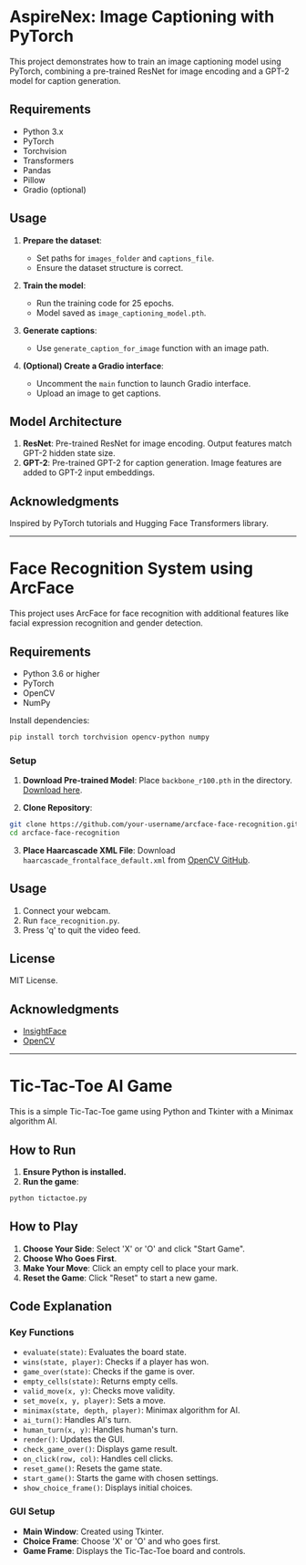 # AspireNex: Image Captioning with PyTorch

This project demonstrates how to train an image captioning model using PyTorch, combining a pre-trained ResNet for image encoding and a GPT-2 model for caption generation.

## Requirements

- Python 3.x
- PyTorch
- Torchvision
- Transformers
- Pandas
- Pillow
- Gradio (optional)

## Usage

1. **Prepare the dataset**:
   - Set paths for `images_folder` and `captions_file`.
   - Ensure the dataset structure is correct.

2. **Train the model**:
   - Run the training code for 25 epochs.
   - Model saved as `image_captioning_model.pth`.

3. **Generate captions**:
   - Use `generate_caption_for_image` function with an image path.

4. **(Optional) Create a Gradio interface**:
   - Uncomment the `main` function to launch Gradio interface.
   - Upload an image to get captions.

## Model Architecture

1. **ResNet**: Pre-trained ResNet for image encoding. Output features match GPT-2 hidden state size.
2. **GPT-2**: Pre-trained GPT-2 for caption generation. Image features are added to GPT-2 input embeddings.

## Acknowledgments

Inspired by PyTorch tutorials and Hugging Face Transformers library.

---

# Face Recognition System using ArcFace

This project uses ArcFace for face recognition with additional features like facial expression recognition and gender detection.

## Requirements

- Python 3.6 or higher
- PyTorch
- OpenCV
- NumPy

Install dependencies:

```bash
pip install torch torchvision opencv-python numpy
```

### Setup

1. **Download Pre-trained Model**: Place `backbone_r100.pth` in the directory. [Download here](https://github.com/deepinsight/insightface).

2. **Clone Repository**:

```bash
git clone https://github.com/your-username/arcface-face-recognition.git
cd arcface-face-recognition
```

3. **Place Haarcascade XML File**: Download `haarcascade_frontalface_default.xml` from [OpenCV GitHub](https://github.com/opencv/opencv/tree/master/data/haarcascades).

## Usage

1. Connect your webcam.
2. Run `face_recognition.py`.
3. Press 'q' to quit the video feed.

## License

MIT License.

## Acknowledgments

- [InsightFace](https://github.com/deepinsight/insightface)
- [OpenCV](https://opencv.org/)

---

# Tic-Tac-Toe AI Game

This is a simple Tic-Tac-Toe game using Python and Tkinter with a Minimax algorithm AI.

## How to Run

1. **Ensure Python is installed.**
2. **Run the game**:

```bash
python tictactoe.py
```

## How to Play

1. **Choose Your Side**: Select 'X' or 'O' and click "Start Game".
2. **Choose Who Goes First**.
3. **Make Your Move**: Click an empty cell to place your mark.
4. **Reset the Game**: Click "Reset" to start a new game.

## Code Explanation

### Key Functions

- `evaluate(state)`: Evaluates the board state.
- `wins(state, player)`: Checks if a player has won.
- `game_over(state)`: Checks if the game is over.
- `empty_cells(state)`: Returns empty cells.
- `valid_move(x, y)`: Checks move validity.
- `set_move(x, y, player)`: Sets a move.
- `minimax(state, depth, player)`: Minimax algorithm for AI.
- `ai_turn()`: Handles AI's turn.
- `human_turn(x, y)`: Handles human's turn.
- `render()`: Updates the GUI.
- `check_game_over()`: Displays game result.
- `on_click(row, col)`: Handles cell clicks.
- `reset_game()`: Resets the game state.
- `start_game()`: Starts the game with chosen settings.
- `show_choice_frame()`: Displays initial choices.

### GUI Setup

- **Main Window**: Created using Tkinter.
- **Choice Frame**: Choose 'X' or 'O' and who goes first.
- **Game Frame**: Displays the Tic-Tac-Toe board and controls.
